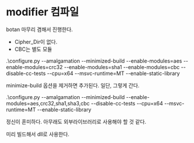 # modifier 컴파일 

botan 마무리 겸해서 진행한다.

- Cipher_Dir이 없다. 
- CBC는 별도 모듈

.\configure.py --amalgamation --minimized-build --enable-modules=aes --enable-modules=crc32 --enable-modules=sha1  --enable-modules=cbc --disable-cc-tests --cpu=x64 --msvc-runtime=MT --enable-static-library

 minimize-build 옵션을 제거하면 추가된다. 일단, 그렇게 간다. 
 

 .\configure.py --amalgamation  --minimized-build --enable-modules=aes,crc32,sha1,sha3,cbc  --disable-cc-tests --cpu=x64 --msvc-runtime=MT --enable-static-library 

정신이 혼미하다. 
아무래도 외부라이브러리로 사용해야 할 것 같다. 

미리 빌드해서 dll로 사용한다. 




